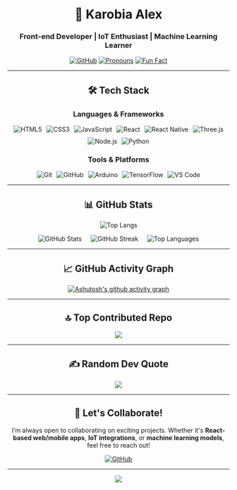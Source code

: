 <div align="center">

# 🚀 Karobia Alex

### Front-end Developer | IoT Enthusiast | Machine Learning Learner

[![GitHub](https://img.shields.io/badge/GitHub-karoshalex0873-181717?style=for-the-badge&logo=github)](https://github.com/karoshalex0873)
[![Pronouns](https://img.shields.io/badge/Pronouns-He/Him-blue?style=for-the-badge)](https://pronoun.is/he)
[![Fun Fact](https://img.shields.io/badge/Fun%20Fact-Debugging%20is%20like%20being%20a%20detective%20in%20a%20crime%20movie%20where%20you%20are%20also%20the%20murderer.-ff69b4?style=for-the-badge)](https://github.com/karoshalex0873)

---

## 🛠️ Tech Stack

### Languages & Frameworks
<div style="display: flex; flex-wrap: wrap; gap: 10px; justify-content: center;">
  <img src="https://img.shields.io/badge/HTML5-E34F26?style=for-the-badge&logo=html5&logoColor=white" alt="HTML5">
  <img src="https://img.shields.io/badge/CSS3-1572B6?style=for-the-badge&logo=css3&logoColor=white" alt="CSS3">
  <img src="https://img.shields.io/badge/JavaScript-F7DF1E?style=for-the-badge&logo=javascript&logoColor=black" alt="JavaScript">
  <img src="https://img.shields.io/badge/React-20232A?style=for-the-badge&logo=react&logoColor=61DAFB" alt="React">
  <img src="https://img.shields.io/badge/React_Native-20232A?style=for-the-badge&logo=react&logoColor=61DAFB" alt="React Native">
  <img src="https://img.shields.io/badge/Three.js-000000?style=for-the-badge&logo=three.js&logoColor=white" alt="Three.js">
  <img src="https://img.shields.io/badge/Node.js-339933?style=for-the-badge&logo=node.js&logoColor=white" alt="Node.js">
  <img src="https://img.shields.io/badge/Python-3776AB?style=for-the-badge&logo=python&logoColor=white" alt="Python">
</div>

### Tools & Platforms
<div style="display: flex; flex-wrap: wrap; gap: 10px; justify-content: center;">
  <img src="https://img.shields.io/badge/Git-F05032?style=for-the-badge&logo=git&logoColor=white" alt="Git">
  <img src="https://img.shields.io/badge/GitHub-181717?style=for-the-badge&logo=github&logoColor=white" alt="GitHub">
  <img src="https://img.shields.io/badge/Arduino-00979D?style=for-the-badge&logo=arduino&logoColor=white" alt="Arduino">
  <img src="https://img.shields.io/badge/TensorFlow-FF6F00?style=for-the-badge&logo=tensorflow&logoColor=white" alt="TensorFlow">
  <img src="https://img.shields.io/badge/VS_Code-007ACC?style=for-the-badge&logo=visual-studio-code&logoColor=white" alt="VS Code">
</div>

---

## 📊 GitHub Stats
![Top Langs](https://github-readme-stats.vercel.app/api/top-langs/?username=anuraghazra&langs_count=8)

<div style="display: flex; flex-wrap: wrap; gap: 20px; justify-content: center;">
  <img src="https://github-readme-stats.vercel.app/api?username=karoshalex0873&theme=synthwave&hide_border=true&include_all_commits=true&count_private=true" alt="GitHub Stats">
  <img src="https://github-readme-streak-stats.herokuapp.com/?user=karoshalex0873&theme=synthwave&hide_border=true" alt="GitHub Streak">
  <img src="https://github-readme-stats.vercel.app/api/top-langs/?username=karoshalex0873&theme=synthwave&hide_border=true&include_all_commits=true&count_private=true&layout=compact" alt="Top Languages">
</div>

---

## 📈 GitHub Activity Graph

[![Ashutosh's github activity graph](https://github-readme-activity-graph.vercel.app/graph?username=karoshalex0873&bg_color=0d022c&color=ffffff&line=ededed&point=bfbbbb&area=true&hide_border=true)](https://github.com/ashutosh00710/github-readme-activity-graph)

---

## 🔝 Top Contributed Repo

![](https://github-contributor-stats.vercel.app/api?username=karoshalex0873&limit=5&theme=dark&combine_all_yearly_contributions=true)

---

## ✍️ Random Dev Quote

![](https://quotes-github-readme.vercel.app/api?type=horizontal&theme=radical)

---

## 🌟 Let's Collaborate!

I’m always open to collaborating on exciting projects. Whether it's **React-based web/mobile apps**, **IoT integrations**, or **machine learning models**, feel free to reach out!

[![GitHub](https://img.shields.io/badge/GitHub-karoshalex0873-181717?style=for-the-badge&logo=github)](https://github.com/karoshalex0873)

---

[![](https://visitcount.itsvg.in/api?id=karoshalex0873&icon=0&color=0)](https://visitcount.itsvg.in)

</div>
